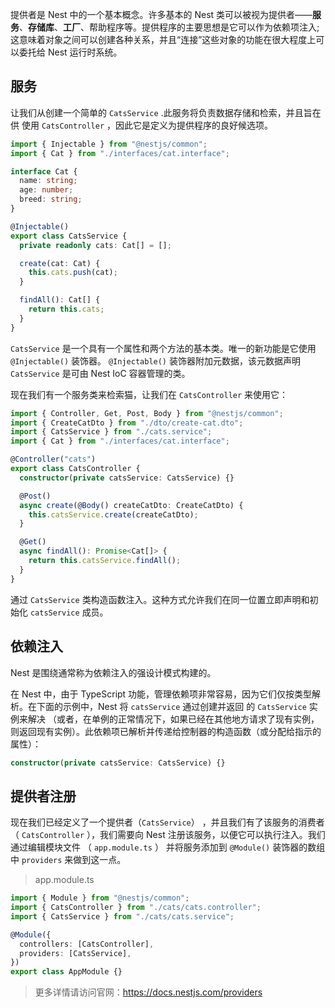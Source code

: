 提供者是 Nest 中的一个基本概念。许多基本的 Nest 类可以被视为提供者——**服务**、**存储库**、**工厂**、帮助程序等。提供程序的主要思想是它可以作为依赖项注入;这意味着对象之间可以创建各种关系，并且“连接”这些对象的功能在很大程度上可以委托给 Nest 运行时系统。

## 服务

让我们从创建一个简单的 `CatsService` .此服务将负责数据存储和检索，并且旨在供 使用 `CatsController` ，因此它是定义为提供程序的良好候选项。

```ts
import { Injectable } from "@nestjs/common";
import { Cat } from "./interfaces/cat.interface";

interface Cat {
  name: string;
  age: number;
  breed: string;
}

@Injectable()
export class CatsService {
  private readonly cats: Cat[] = [];

  create(cat: Cat) {
    this.cats.push(cat);
  }

  findAll(): Cat[] {
    return this.cats;
  }
}
```

`CatsService` 是一个具有一个属性和两个方法的基本类。唯一的新功能是它使用 `@Injectable()` 装饰器。 `@Injectable()` 装饰器附加元数据，该元数据声明 `CatsService` 是可由 Nest IoC 容器管理的类。

现在我们有一个服务类来检索猫，让我们在 `CatsController` 来使用它：

```ts
import { Controller, Get, Post, Body } from "@nestjs/common";
import { CreateCatDto } from "./dto/create-cat.dto";
import { CatsService } from "./cats.service";
import { Cat } from "./interfaces/cat.interface";

@Controller("cats")
export class CatsController {
  constructor(private catsService: CatsService) {}

  @Post()
  async create(@Body() createCatDto: CreateCatDto) {
    this.catsService.create(createCatDto);
  }

  @Get()
  async findAll(): Promise<Cat[]> {
    return this.catsService.findAll();
  }
}
```

通过 `CatsService` 类构造函数注入。这种方式允许我们在同一位置立即声明和初始化 `catsService` 成员。

## 依赖注入

Nest 是围绕通常称为依赖注入的强设计模式构建的。

在 Nest 中，由于 TypeScript 功能，管理依赖项非常容易，因为它们仅按类型解析。在下面的示例中，Nest 将 `catsService` 通过创建并返回 的 `CatsService` 实例来解决 （或者，在单例的正常情况下，如果已经在其他地方请求了现有实例，则返回现有实例）。此依赖项已解析并传递给控制器的构造函数（或分配给指示的属性）：

```ts
constructor(private catsService: CatsService) {}
```

## 提供者注册

现在我们已经定义了一个提供者（`CatsService`） ，并且我们有了该服务的消费者 （ `CatsController` ），我们需要向 Nest 注册该服务，以便它可以执行注入。我们通过编辑模块文件 （ `app.module.ts` ） 并将服务添加到 `@Module()` 装饰器的数组中 `providers` 来做到这一点。

> app.module.ts

```ts
import { Module } from "@nestjs/common";
import { CatsController } from "./cats/cats.controller";
import { CatsService } from "./cats/cats.service";

@Module({
  controllers: [CatsController],
  providers: [CatsService],
})
export class AppModule {}
```

> 更多详情请访问官网：https://docs.nestjs.com/providers
